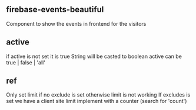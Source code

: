 <!-- Generated by documentation.js. Update this documentation by updating the source code. -->

## firebase-events-beautiful

Component to show the events in frontend for the visitors

## active

if active is not set it is true
String will be casted to boolean
active can be true | false | 'all'

## ref

Only set limit if no exclude is set otherwise limit is not working
If excludes is set we have a client site limit implement with a counter (search for 'count')
